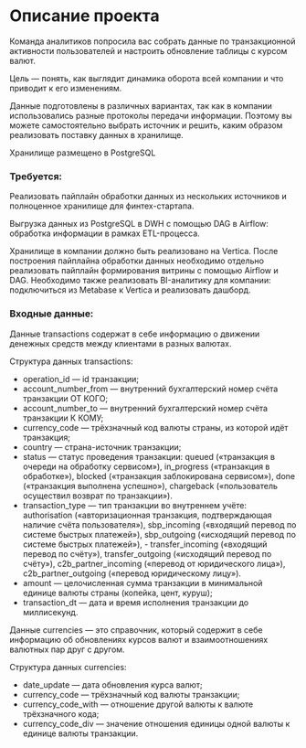 # Описание проекта

Команда аналитиков попросила вас собрать данные по транзакционной активности пользователей и настроить обновление таблицы с курсом валют.

Цель — понять, как выглядит динамика оборота всей компании и что приводит к его изменениям.

Данные подготовлены в различных вариантах, так как в компании использовались разные протоколы передачи информации. Поэтому вы можете самостоятельно выбрать источник и решить, каким образом реализовать поставку данных в хранилище.

Хранилище размещено в PostgreSQL

### Требуется:
Реализовать пайплайн обработки данных из нескольких источников и полноценное хранилище для финтех-стартапа.

Выгрузка данных из PostgreSQL в DWH с помощью DAG в Airflow: обработка информации в рамках ETL-процесса.

Хранилище в компании должно быть реализовано на Vertica. После построения пайплайна обработки данных необходимо отдельно реализовать пайплайн формирования витрины с помощью Airflow и DAG. Необходимо также реализовать BI-аналитику для компании: подключиться из Metabase к Vertica и реализовать дашборд.

### Входные данные:
Данные transactions содержат в себе информацию о движении денежных средств между клиентами в разных валютах.

Структура данных transactions:
- operation_id — id транзакции;
- account_number_from — внутренний бухгалтерский номер счёта транзакции ОТ КОГО;
- account_number_to — внутренний бухгалтерский номер счёта транзакции К КОМУ;
- currency_code — трёхзначный код валюты страны, из которой идёт транзакция;
- country — страна-источник транзакции;
- status — статус проведения транзакции: queued («транзакция в очереди на обработку сервисом»), in_progress («транзакция в обработке»), blocked («транзакция заблокирована сервисом»), done («транзакция выполнена успешно»), chargeback («пользователь осуществил возврат по транзакции»).
- transaction_type — тип транзакции во внутреннем учёте: authorisation («авторизационная транзакция, подтверждающая наличие счёта пользователя»), sbp_incoming («входящий перевод по системе быстрых платежей»), sbp_outgoing («исходящий перевод по системе быстрых платежей»), - transfer_incoming («входящий перевод по счёту»), transfer_outgoing («исходящий перевод по счёту»), c2b_partner_incoming («перевод от юридического лица»), c2b_partner_outgoing («перевод юридическому лицу»).
- amount — целочисленная сумма транзакции в минимальной единице валюты страны (копейка, цент, куруш);
- transaction_dt — дата и время исполнения транзакции до миллисекунд.

Данные сurrencies — это справочник, который содержит в себе информацию об обновлениях курсов валют и взаимоотношениях валютных пар друг с другом.

Структура данных currencies:
- date_update — дата обновления курса валют;
- currency_code — трёхзначный код валюты транзакции;
- currency_code_with — отношение другой валюты к валюте трёхзначного кода;
- currency_code_div — значение отношения единицы одной валюты к единице валюты транзакции.
